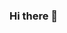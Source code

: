 ### Hi there 👋

<!--
**chigwims/chigwims** is a ✨ _special_ ✨ repository because its `README.md` (this file) appears on your GitHub profile.

Here are some ideas to get you started:
Great delight to have you here...
- 🔭 I’m currently working on ...
- 🌱 I’m currently learning ...
- 👯 I’m looking to collaborate on ...
- 🤔 I’m looking for help with ...
- 💬 Ask me about ...
- 📫 How to reach me: ...
- 😄 Pronouns: ...
- ⚡ Fun fact: ...
-->
